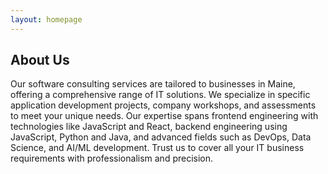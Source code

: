 ```yaml
---
layout: homepage
---
```


## About Us

Our software consulting services are tailored to businesses in Maine, offering a comprehensive range of IT solutions. We specialize in specific application development projects, company workshops, and assessments to meet your unique needs. Our expertise spans frontend engineering with technologies like JavaScript and React, backend engineering using JavaScript, Python and Java, and advanced fields such as DevOps, Data Science, and AI/ML development. Trust us to cover all your IT business requirements with professionalism and precision.
